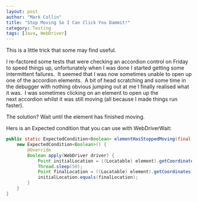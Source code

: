 ```yaml
---
layout: post
author: "Mark Collin"
title: "Stop Moving So I Can Click You Dammit!"
category: Testing
tags: [Java, WebDriver]
---
```

This is a little trick that some may find useful.

I re-factored some tests that were checking an accordion control on Friday to speed things up, unfortunately when I was done I started getting some intermittent failures.  It seemed that I was now sometimes unable to open up one of the accordion elements.  A bit of head scratching and some time in the debugger with nothing obvious jumping out at me I finally realised what it was.  I was sometimes clicking on an element to open up the next accordion whilst it was still moving (all because I made things run faster).  

The solution?  Wait until the element has finished moving.

Hers is an Expected condition that you can use with WebDriverWait:

```Java
public static ExpectedCondition<Boolean> elementHasStoppedMoving(final WebElement element) {
    new ExpectedCondition<Boolean>() {
        @Override
        Boolean apply(WebDriver driver) {
            Point initialLocation = ((Locatable) element).getCoordinates().inViewPort();
            Thread.sleep(50);
            Point finalLocation = ((Locatable) element).getCoordinates().inViewPort();
            initialLocation.equals(finalLocation);
        }
    }
}
```

